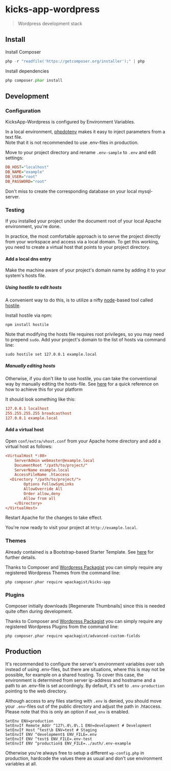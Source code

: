 kicks-app-wordpress
===================

> Wordpress development stack


## Install

Install Composer

```php
php -r "readfile('https://getcomposer.org/installer');" | php
```

Install dependencies

```php
php composer.phar install
```

## Development


### Configuration


KicksApp-Wordpress is configured by Environment Variables.

In a local environment, [phpdotenv](https://github.com/vlucas/phpdotenv) makes it easy to inject parameters from a text file.  
Note that it is not recommended to use .env-files in production. 

Move to your project directory and rename `.env-sample` to `.env` and edit settings:

```ini
DB_HOST="localhost"
DB_NAME="example"
DB_USER="root"
DB_PASSWORD="root"
```

Don't miss to create the corresponding database on your local mysql-server.


### Testing

If you installed your project under the document root of your local Apache environment, you're done.

In practice, the most comfortable approach is to serve the project directly from your workspace and access via a local domain. 
To get this working, you need to create a virtual host that points to your project directory.  

#### Add a local dns entry

Make the machine aware of your project's domain name by adding it to your system's hosts file. 

##### Using hostile to edit hosts
A convenient way to do this, is to utilize a nifty [node](https://nodejs.org)-based tool called [hostile](https://www.npmjs.com/package/hostile). 

Install hostile via npm:

```cli
npm install hostile
```

Note that modifying the hosts file requires root privileges, so you may need to prepend `sudo`.
Add your project's domain to the list of hosts via command line:

```cli
sudo hostile set 127.0.0.1 example.local
```

##### Manually editing hosts
Otherwise, if you don't like to use hostile, you can take the conventional way by manually editing the hosts-file. See [here](https://www.captiga.com/tips-tricks/edit-hosts-file-mac-windows/) for a quick reference on how to achieve this for your platform

It should look something like this:

```ini
127.0.0.1 localhost
255.255.255.255 broadcasthost
127.0.0.1 example.local
```

#### Add a virtual host

Open `conf/extra/vhost.conf` from your Apache home directory and add a virtual host as follows:

```ini
<VirtualHost *:80>
    ServerAdmin webmaster@example.local
    DocumentRoot "/path/to/project/"
    ServerName example.local
    AccessFileName .htaccess  
  <Directory "/path/to/project/">
        Options FollowSymLinks
        AllowOverride All
        Order allow,deny
        Allow from all
    </Directory>
</VirtualHost>
```

Restart Apache for the changes to take effect.

You're now ready to visit your project at `http://example.local`.


### Themes

Already contained is a Bootstrap-based Starter Template. See [here](./wp-content/themes/kicks-app/README.md) for further details.

Thanks to Composer and [Wordpress Packagist](https://wpackagist.org/) you can simply require any registered Wordpress Themes from the command line:

```cli
php composer.phar require wpackagist/kicks-app
``` 

### Plugins

Composer initially downloads [Regenerate Thumbnails] since this is needed quite often during development. 

Thanks to Composer and [Wordpress Packagist](https://wpackagist.org/) you can simply require any registered Wordpress Plugins from the command line:

```cli
php composer.phar require wpackagist/advanced-custom-fields
```

## Production

It's recommended to configure the server's environment variables over ssh instead of using .env-files, but there are situations, where this is may not be possible, for example on a shared hosting. 
To cover this case, the environment is determined from server ip-address and hostname and a path to an .env-file is set accordingly. By default, it's set to `.env-production` pointing to the web directory. 

Although access to any files starting with `.env` is denied, you should move your `.env`-files out of the public directory and adjust the path in .htaccess. Please note that this is only an option if `mod_env` is enabled. 

```
SetEnv ENV=production
SetEnvIf Remote_Addr ^127\.0\.0\.1 ENV=development # Development
SetEnvIf Host ^test\b ENV=test # Staging
SetEnvIf ENV ^development$ ENV_FILE=.env
SetEnvIf ENV ^test$ ENV_FILE=.env-test
SetEnvIf ENV ^production$ ENV_FILE=../auth/.env-example
```
  
Otherwise you're always free to setup a different `wp-config.php` in production, hardcode the values there as usual and don't use environment variables at all.
